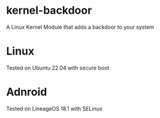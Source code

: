 # kernel-backdoor
A Linux Kernel Module that adds a backdoor to your system

# Linux

Tested on Ubuntu 22.04 with secure boot

# Adnroid

Tested on LineageOS 18.1 with SELinux

